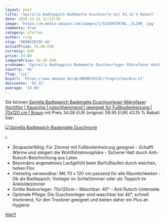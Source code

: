 ```yaml
---
layout: post
title: 'Spirella Badteppich Badematte Duschvorle mit 43.15 % Rabatt'
date: 2020-12-31 12:13:45
image: 'https://m.media-amazon.com/images/I/51GSH7ER7NL._SL200_.jpg'
comments: true
category: ofertas
author: ring
slug: 'B00BS5ECDC-de'
actualPrice: 34.08 EUR
currency: EUR
price: 34.08
comparePrice: 59.95 EUR
prodname: 'Spirella Badteppich Badematte Duschvorleger Mikrofaser Hochflor | flauschig | rutschhemmend | geeignet für Fußbodenheizung | 70x120 cm | Braun'
country: 'de'
flag: '🇩🇪'
buyurl: 'https://www.amazon.de/dp/B00BS5ECDC/?tag=tolees0ca-21'
descuento: '43.15'
average: '34.08'
---
```


Sie können [Spirella Badteppich Badematte Duschvorleger Mikrofaser Hochflor | flauschig | rutschhemmend | geeignet für Fußbodenheizung | 70x120 cm | Braun](https://www.amazon.de/dp/B00BS5ECDC/?tag=tolees0ca-21) mit Preis 34.08 EUR (original: 59.95 EUR) 43.15 % Rabatt hier:

[![Spirella Badteppich Badematte Duschvorle](https://m.media-amazon.com/images/I/51GSH7ER7NL._SL200_.jpg)](https://www.amazon.de/dp/B00BS5ECDC/?tag=tolees0ca-21)

ℹ️:

- Strapazierfähig: Für Zimmer mit Fußbodenheizung geeignet - Schafft Wärme und steigert die Wohlfühlatmosphäre - Sicherer Halt durch Anti-Rutsch-Beschichtung aus Latex
- Besonders angenehmes Laufgefühl beim Barfußlaufen durch weichen, hohen Flor.
- Vielseitig verwendbar: Mit 70 x 120 cm passend für alle Räumlichkeiten - Ob als Badteppich, Vorleger im Schlafzimmer oder als Teppich im Ankleidezimmer
- Größe Badvorleger: 70x120cm – Waschbar: 40° - Anti Rutsch Unterseite
- Optimale Pflege: Die Duschvorleger sind waschbar bei 40°, schnell trocknend, für den Trockner geeignet und bieten daher ein Plus an Hygiene

[Hier!!](https://www.amazon.de/dp/B00BS5ECDC/?tag=tolees0ca-21)

